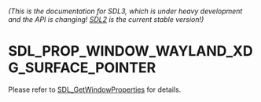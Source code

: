 ###### (This is the documentation for SDL3, which is under heavy development and the API is changing! [SDL2](https://wiki.libsdl.org/SDL2/) is the current stable version!)
# SDL_PROP_WINDOW_WAYLAND_XDG_SURFACE_POINTER

Please refer to [SDL_GetWindowProperties](SDL_GetWindowProperties) for details.

